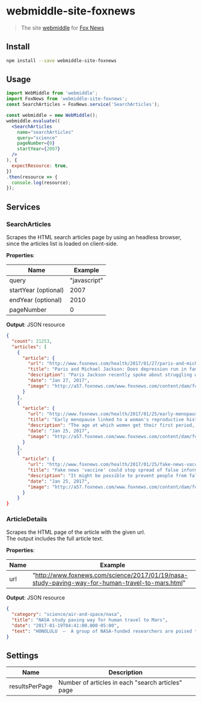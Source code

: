 # webmiddle-site-foxnews

> The site [webmiddle](https://github.com/webmiddle/webmiddle) for [Fox News](http://www.foxnews.com/)

## Install

```bash
npm install --save webmiddle-site-foxnews
```

## Usage

```jsx
import WebMiddle from 'webmiddle';
import FoxNews from 'webmiddle-site-foxnews';
const SearchArticles = FoxNews.service('SearchArticles');

const webmiddle = new WebMiddle();
webmiddle.evaluate((
  <SearchArticles
    name="searchArticles"
    query="science"
    pageNumber={0}
    startYear={2007}
  />
), {
  expectResource: true,
})
.then(resource => {
  console.log(resource);
});
```

## Services

### SearchArticles

Scrapes the HTML search articles page by using an headless browser, since the articles list is loaded on client-side.

**Properties**:

Name                   | Example
-----------------------|------------------
query                  | "javascript"
startYear (optional)   | 2007
endYear (optional)     | 2010
pageNumber             | 0

**Output**: JSON resource

```json
{
  "count": 21253,
  "articles": [
    {
      "article": {
        "url": "http://www.foxnews.com/health/2017/01/27/paris-and-michael-jackson-does-depression-run-in-families.html",
        "title": "Paris and Michael Jackson: Does depression run in families?",
        "description": "Paris Jackson recently spoke about struggling with both depression and anxiety.",
        "date": "Jan 27, 2017",
        "image": "http://a57.foxnews.com/www.foxnews.com/content/dam/fox-news/images/2017/01/27/180/102/michael-jackson-kids-reuters.jpg"
      }
    },
    {
      "article": {
        "url": "http://www.foxnews.com/health/2017/01/25/early-menopause-linked-to-womans-reproductive-history.html",
        "title": "Early menopause linked to a woman's reproductive history",
        "description": "The age at which women get their first period, along with the number of children they have, may influence when they enter menopause, a new study from Australia finds.",
        "date": "Jan 25, 2017",
        "image": "http://a57.foxnews.com/www.foxnews.com/content/dam/fox-news/images/2017/01/25/180/102/menopause-hot-flashes-istock-large.jpg"
      }
    },
    {
      "article": {
        "url": "http://www.foxnews.com/health/2017/01/25/fake-news-vaccine-could-stop-spread-false-information.html",
        "title": "Fake news 'vaccine' could stop spread of false information",
        "description": "It might be possible to prevent people from falling prey to fake news by \"inoculating\" them with warnings that false information is out there, new research suggests.",
        "date": "Jan 25, 2017",
        "image": "http://a57.foxnews.com/www.foxnews.com/content/dam/fox-news/images/2016/09/20/180/102/senior-using-a-laptop-internet-istock-large.jpg"
      }
    }
}
```

### ArticleDetails

Scrapes the HTML page of the article with the given url.  
The output includes the full article text.

**Properties**:

Name        | Example
------------|-------------------------------------
url         | "http://www.foxnews.com/science/2017/01/19/nasa-study-paving-way-for-human-travel-to-mars.html"

**Output**: JSON resource

```json
{
  "category": "science/air-and-space/nasa",
  "title": "NASA study paving way for human travel to Mars",
  "date": "2017-01-19T04:41:00.000-05:00",
  "text": "HONOLULU  –  A group of NASA-funded researchers are poised to enter an isolated geodesic dome on..."
}
```

## Settings

Name           | Description
---------------|--------------------------------------------------
resultsPerPage | Number of articles in each "search articles" page
